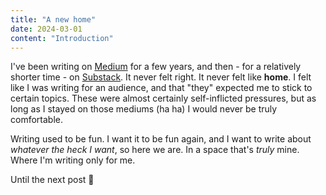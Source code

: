```yaml
---
title: "A new home"
date: 2024-03-01
content: "Introduction"
---
```


I've been writing on [Medium](https://medium.com/@siddharth.shankar) for a few years, and then - for a relatively shorter time - on [Substack](https://substack.com/@sidshankar). It never felt right. It never felt like **home**. I felt like I was writing for an audience, and that "they" expected me to stick to certain topics. These were almost certainly self-inflicted pressures, but as long as I stayed on those mediums (ha ha) I would never be truly comfortable. 

Writing used to be fun. I want it to be fun again, and I want to write about _whatever the heck I want_, so here we are. In a space that's _truly_ mine. Where I'm writing only for me. 

Until the next post 👋
